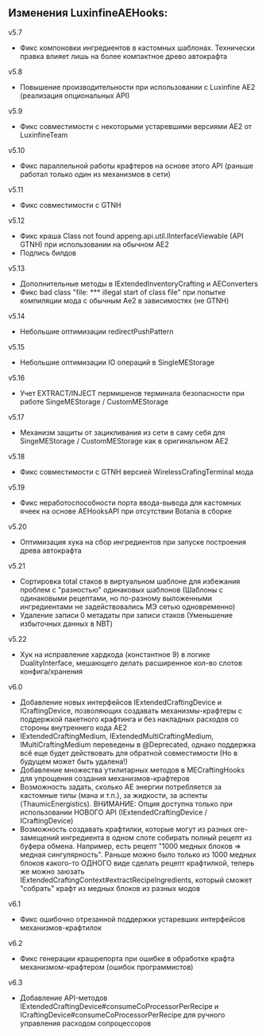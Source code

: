**Изменения LuxinfineAEHooks:**
---
v5.7
- Фикс компоновки ингредиентов в кастомных шаблонах. Технически правка влияет лишь на более компактное древо автокрафта

v5.8
- Повышение производительности при использовании с Luxinfine AE2 (реализация опциональных API)

v5.9
- Фикс совместимости с некоторыми устаревшими версиями AE2 от LuxinfineTeam

v5.10
- Фикс параллельной работы крафтеров на основе этого API (раньше работал только один из механизмов в сети)

v5.11
- Фикс совместимости с GTNH

v5.12
- Фикс краша Class not found appeng.api.util.IInterfaceViewable (API GTNH) при использовании на обычном AE2
- Подпись билдов

v5.13
- Дополнительные методы в IExtendedInventoryCrafting и AEConverters
- Фикс bad class "file: *** illegal start of class file" при попытке компиляции мода с обычным Ae2 в зависимостях (не GTNH)

v5.14
- Небольшие оптимизации redirectPushPattern

v5.15
- Небольшие оптимизации IO операций в SingleMEStorage

v5.16
- Учет EXTRACT/INJECT пермишенов терминала безопасности при работе SingeMEStorage / CustomMEStorage

v5.17
- Механизм защиты от зацикливания из сети в саму себя для SingeMEStorage / CustomMEStorage как в оригинальном AE2

v5.18
- Фикс совместимости с GTNH версией WirelessCrafingTerminal мода

v5.19
- Фикс неработоспособности порта ввода-вывода для кастомных ячеек на основе AEHooksAPI при отсутствии Botania в сборке

v5.20
- Оптимизация хука на сбор ингредиентов при запуске построения древа автокрафта

v5.21
- Сортировка total стаков в виртуальном шаблоне для избежания проблем с "разностью" одинаковых шаблонов (Шаблоны с одинаковыми рецептами, но по-разному выложенными ингредиентами не задействовались МЭ сетью одновременно)
- Удаление записи 0 метадаты при записи стаков (Уменьшение избыточных данных в NBT)

v5.22
- Хук на исправление хардкода (константное 9) в логике DualityInterface, мешающего делать расширенное кол-во слотов конфига/хранения

v6.0
- Добавление новых интерфейсов IExtendedCraftingDevice и ICraftingDevice, позволяющих создавать механизмы-крафтеры с поддержкой пакетного крафтинга и без накладных расходов со стороны внутреннего кода AE2
- IExtendedCraftingMedium, IExtendedMultiCraftingMedium, IMultiCraftingMedium переведены в @Deprecated, однако поддержка всё еще будет действовать для обратной совместимости (Но в будущем может быть удалена!)
- Добавление множества утилитарных методов в MECraftingHooks для упрощения создания механизмов-крафтеров
- Возможность задать, сколько AE энергии потребляется за кастомные типы (мана и т.п.), за жидкости, за аспекты (ThaumicEnergistics). ВНИМАНИЕ: Опция доступна только при использовании НОВОГО API (IExtendedCraftingDevice / ICraftingDevice)
- Возможность создавать крафтилки, которые могут из разных ore-замещений ингредиента в одном слоте собирать полный рецепт из буфера обмена. Например, есть рецепт "1000 медных блоков => медная сингулярность". Раньше можно было только из 1000 медных блоков какого-то ОДНОГО виде сделать рецепт крафтилкой, теперь же можно заюзать IExtendedCraftingContext#extractRecipeIngredients, который сможет "собрать" крафт из медных блоков из разных модов

v6.1
- Фикс ошибочно отрезанной поддержки устаревших интерфейсов механизмов-крафтилок

v6.2
- Фикс генерации крашрепорта при ошибке в обработке крафта механизмом-крафтером (ошибок программистов)

v6.3
- Добавление API-методов IExtendedCraftingDevice#consumeCoProcessorPerRecipe и ICraftingDevice#consumeCoProcessorPerRecipe для ручного управления расходом сопроцессоров